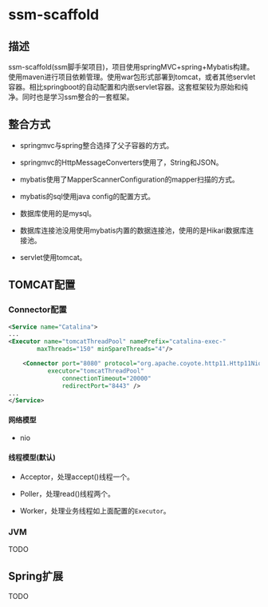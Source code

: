 # ssm-scaffold

## 描述

ssm-scaffold(ssm脚手架项目)，项目使用springMVC+spring+Mybatis构建。使用maven进行项目依赖管理。使用war包形式部署到tomcat，或者其他servlet容器。相比springboot的自动配置和内嵌servlet容器。这套框架较为原始和纯净。同时也是学习ssm整合的一套框架。

## 整合方式

- springmvc与spring整合选择了父子容器的方式。
- springmvc的HttpMessageConverters使用了，String和JSON。

- mybatis使用了MapperScannerConfiguration的mapper扫描的方式。
- mybatis的sql使用java config的配置方式。
- 数据库使用的是mysql。
- 数据库连接池没用使用mybatis内置的数据连接池，使用的是Hikari数据库连接池。
- servlet使用tomcat。

## TOMCAT配置

### Connector配置

```xml
<Service name="Catalina">
...
<Executor name="tomcatThreadPool" namePrefix="catalina-exec-"
        maxThreads="150" minSpareThreads="4"/>

    <Connector port="8080" protocol="org.apache.coyote.http11.Http11NioProtocol"
	       executor="tomcatThreadPool"
               connectionTimeout="20000"
               redirectPort="8443" />
...
</Service>
```

#### 网络模型

- nio

#### 线程模型(默认)

- Acceptor，处理accept()线程一个。

- Poller，处理read()线程两个。

- Worker，处理业务线程如上面配置的```Executor```。

### JVM

TODO

## Spring扩展

TODO

